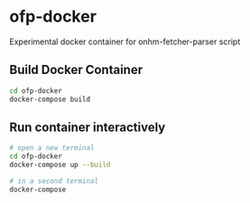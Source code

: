 # ofp-docker
Experimental docker container for onhm-fetcher-parser script

## Build Docker Container   
```bash
cd ofp-docker
docker-compose build
```

## Run container interactively
```bash
# open a new terminal
cd ofp-docker
docker-compose up --build

# in a second terminal
docker-compose 
```